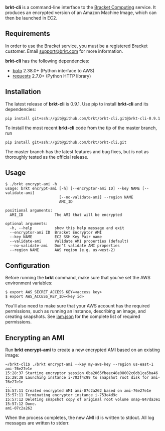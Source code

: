 **brkt-cli** is a command-line interface to the [Bracket Computing](http://www.brkt.com)
service.  It produces an encrypted version of an Amazon Machine Image, which can then be
launched in EC2.

## Requirements

In order to use the Bracket service, you must be a
registered Bracket customer.  Email support@brkt.com for
more information.

**brkt-cli** has the following dependencies:
* [boto](https://github.com/boto/boto) 2.38.0+ (Python interface to AWS)
* [requests](http://www.python-requests.org/en/latest/) 2.7.0+ (Python HTTP library)

## Installation

The latest release of **brkt-cli** is 0.9.1.  Use pip to install **brkt-cli** and its dependencies:

```
pip install git+ssh://git@github.com/brkt/brkt-cli.git@brkt-cli-0.9.1
```

To install the most recent **brkt-cli** code from the tip of the master branch, run

```
pip install git+ssh://git@github.com/brkt/brkt-cli.git
```

The master branch has the latest features and bug fixes, but is not as thoroughly tested as the official release.

## Usage
```
$ ./brkt encrypt-ami -h
usage: brkt encrypt-ami [-h] [--encryptor-ami ID] --key NAME [--validate-ami]
                        [--no-validate-ami] --region NAME
                        AMI_ID

positional arguments:
  AMI_ID              The AMI that will be encrypted

optional arguments:
  -h, --help          show this help message and exit
  --encryptor-ami ID  Bracket Encryptor AMI
  --key NAME          EC2 SSH Key Pair name
  --validate-ami      Validate AMI properties (default)
  --no-validate-ami   Don't validate AMI properties
  --region NAME       AWS region (e.g. us-west-2)
```

## Configuration

Before running the **brkt** command, make sure that you've set the AWS
environment variables:

```
$ export AWS_SECRET_ACCESS_KEY=<access key>
$ export AWS_ACCESS_KEY_ID=<key id>
```

You'll also need to make sure that your AWS account has the required
permissions, such as running an instance, describing an image, and
creating snapshots.  See [iam.json](https://github.com/brkt/brkt-cli/blob/master/iam.json)
for the complete list of required permissions.

## Encrypting an AMI

Run **brkt encrypt-ami** to create a new encrypted AMI based on an existing
image:

```
~/brkt-cli$ ./brkt encrypt-ami --key my-aws-key --region us-east-1 ami-76e27e1e
15:28:37 Starting encryptor session 0ba2065fbeec48e08002c6db1ca5ba46
15:28:38 Launching instance i-703f4c99 to snapshot root disk for ami-76e27e1e
...
15:57:11 Created encrypted AMI ami-07c2a262 based on ami-76e27e1e
15:57:11 Terminating encryptor instance i-753e4d9c
15:57:12 Deleting snapshot copy of original root volume snap-847da3e1
15:57:12 Done.
ami-07c2a262
```

When the process completes, the new AMI id is written to stdout.  All log
messages are written to stderr.

